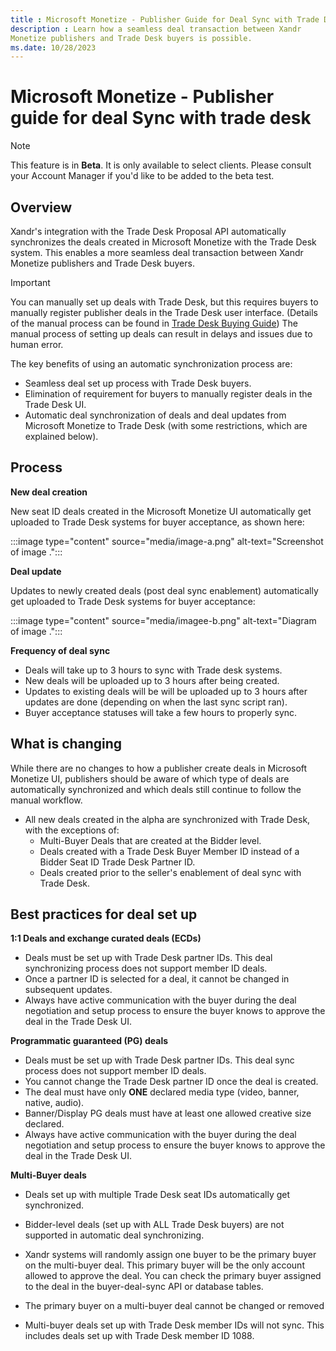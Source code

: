 ```yaml
---
title : Microsoft Monetize - Publisher Guide for Deal Sync with Trade Desk 
description : Learn how a seamless deal transaction between Xandr
Monetize publishers and Trade Desk buyers is possible.  
ms.date: 10/28/2023
---
```



# Microsoft Monetize - Publisher guide for deal Sync with trade desk 

> [!NOTE]
> This feature is in **Beta**. It is only available to select clients. Please consult your Account Manager if you'd like to be added to the beta test.

## Overview

Xandr's integration with the Trade Desk Proposal
API automatically synchronizes the deals created in
Microsoft Monetize with the Trade Desk system. This
enables a more seamless deal transaction between Xandr
Monetize publishers and Trade Desk buyers.

> [!IMPORTANT]
> You can manually set up deals with Trade Desk, but this requires buyers to manually register publisher deals in the Trade Desk user interface. (Details of the manual process can be found in [Trade Desk Buying Guide](../bidders/trade-desk-buying-guide.md)) The manual process of setting up deals can result in delays and issues due to human error.

The key benefits of using an automatic synchronization process are:

- Seamless deal set up process with Trade Desk buyers.
- Elimination of requirement for buyers to manually register deals in
  the Trade Desk UI.
- Automatic deal synchronization of deals and deal updates from
  Microsoft Monetize to Trade Desk (with some
  restrictions, which are explained below).

## Process

**New deal creation**

New seat ID deals created in the Microsoft Monetize
UI automatically get uploaded to Trade Desk systems for buyer
acceptance, as shown here:

:::image type="content" source="media/image-a.png" alt-text="Screenshot of image ."::: 

**Deal update**

Updates to newly created deals (post deal sync enablement) automatically
get uploaded to Trade Desk systems for buyer acceptance:

:::image type="content" source="media/imagee-b.png" alt-text="Diagram of image .":::  

**Frequency of deal sync**

- Deals will take up to 3 hours to sync with Trade desk systems.
- New deals will be uploaded up to 3 hours after being created.
- Updates to existing deals will be will be uploaded up to 3 hours after
  updates are done (depending on when the last sync script ran).
- Buyer acceptance statuses will take a few hours to properly sync.

## What is changing

While there are no changes to how a publisher create deals in
Microsoft Monetize UI, publishers should be aware of
which type of deals are automatically synchronized and which deals still
continue to follow the manual workflow.

- All new deals created in the alpha are synchronized with Trade Desk,
  with the exceptions of:
  - Multi-Buyer Deals that are created at the Bidder level.
  - Deals created with a Trade Desk Buyer Member ID instead of a Bidder
    Seat ID Trade Desk Partner ID.
  - Deals created prior to the seller's enablement of deal sync with
    Trade Desk.

## Best practices for deal set up

**1:1 Deals and exchange curated deals (ECDs)**

- Deals must be set up with Trade Desk partner IDs. This deal
  synchronizing process does not support member ID deals.
- Once a partner ID is selected for a deal, it cannot be changed in
  subsequent updates.
- Always have active communication with the buyer during the deal
  negotiation and setup process to ensure the buyer knows to approve the
  deal in the Trade Desk UI.

**Programmatic guaranteed (PG) deals**

- Deals must be set up with Trade Desk partner IDs. This deal sync
  process does not support member ID deals.
- You cannot change the Trade Desk partner ID once the deal is created.
- The deal must have only **ONE** declared media type (video, banner,
  native, audio).
- Banner/Display PG deals must have at least one allowed creative size
  declared.
- Always have active communication with the buyer during the deal
  negotiation and setup process to ensure the buyer knows to approve the
  deal in the Trade Desk UI.

**Multi-Buyer deals**

- Deals set up with multiple Trade Desk seat IDs automatically get
  synchronized.

- Bidder-level deals (set up with ALL Trade Desk buyers) are not
  supported in automatic deal synchronizing.

- Xandr systems will randomly assign one buyer to be the primary buyer
  on the multi-buyer deal. This primary buyer will be the only account
  allowed to approve the deal. You can check the primary buyer assigned
  to the deal in the buyer-deal-sync API or database tables.

- The primary buyer on a multi-buyer deal cannot be changed or removed

- Multi-buyer deals set up with Trade Desk member IDs will not sync.
  This includes deals set up with Trade Desk member ID 1088.
